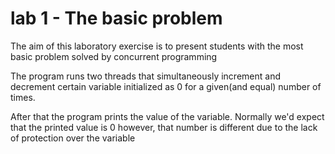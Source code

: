 # lab 1 - The basic problem

The aim of this laboratory exercise is to present students with the most basic problem solved by concurrent programming

The program runs two threads that simultaneously increment and decrement certain variable initialized as 0 for a given(and equal) number of times.

After that the program prints the value of the variable. Normally we'd expect that the printed value is 0 however, that number is different due to the lack of protection over the variable
